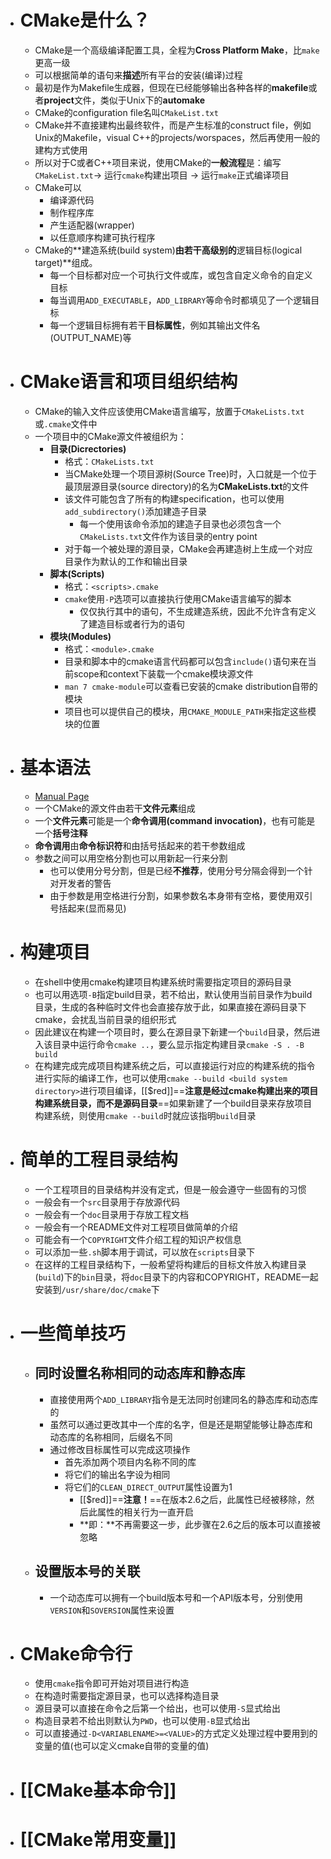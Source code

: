 - # CMake是什么？
	- CMake是一个高级编译配置工具，全程为**Cross Platform Make**，比``make``更高一级
	- 可以根据简单的语句来**描述**所有平台的安装(编译)过程
	- 最初是作为Makefile生成器，但现在已经能够输出各种各样的**makefile**或者**project**文件，类似于Unix下的**automake**
	- CMake的configuration file名叫``CMakeList.txt``
	- CMake并不直接建构出最终软件，而是产生标准的construct file，例如Unix的Makefile，visual C++的projects/worspaces，然后再使用一般的建构方式使用
	- 所以对于C或者C++项目来说，使用CMake的**一般流程**是：编写``CMakeList.txt``-> 运行``cmake``构建出项目 -> 运行``make``正式编译项目
	- CMake可以
		- 编译源代码
		- 制作程序库
		- 产生适配器(wrapper)
		- 以任意顺序构建可执行程序
	- CMake的**建造系统(build system)**由若干高级别的**逻辑目标(logical target)**组成。
		- 每一个目标都对应一个可执行文件或库，或包含自定义命令的自定义目标
		- 每当调用``ADD_EXECUTABLE``，``ADD_LIBRARY``等命令时都填见了一个逻辑目标
		- 每一个逻辑目标拥有若干**目标属性**，例如其输出文件名(OUTPUT_NAME)等
- # CMake语言和项目组织结构
	- CMake的输入文件应该使用CMake语言编写，放置于``CMakeLists.txt``或``.cmake``文件中
	- 一个项目中的CMake源文件被组织为：
		- **目录(Dicrectories)**
			- 格式：``CMakeLists.txt``
			- 当CMake处理一个项目源树(Source Tree)时，入口就是一个位于最顶层源目录(source directory)的名为**CMakeLists.txt**的文件
			- 该文件可能包含了所有的构建specification，也可以使用``add_subdirectory()``添加建造子目录
				- 每一个使用该命令添加的建造子目录也必须包含一个``CMakeLists.txt``文件作为该目录的entry point
			- 对于每一个被处理的源目录，CMake会再建造树上生成一个对应目录作为默认的工作和输出目录
		- **脚本(Scripts)**
			- 格式：``<scripts>.cmake``
			- ``cmake``使用``-P``选项可以直接执行使用CMake语言编写的脚本
				- 仅仅执行其中的语句，不生成建造系统，因此不允许含有定义了建造目标或者行为的语句
		- **模块(Modules)**
			- 格式：``<module>.cmake``
			- 目录和脚本中的cmake语言代码都可以包含``include()``语句来在当前scope和context下装载一个cmake模块源文件
			- ``man 7 cmake-module``可以查看已安装的cmake distribution自带的模块
			- 项目也可以提供自己的模块，用``CMAKE_MODULE_PATH``来指定这些模块的位置
- # 基本语法
	- [Manual Page](https://cmake.org/cmake/help/latest/manual/cmake-language.7.html)
	- 一个CMake的源文件由若干**文件元素**组成
	- 一个**文件元素**可能是一个**命令调用(command invocation)**，也有可能是一个**括号注释**
	- **命令调用**由**命令标识符**和由括号括起来的若干参数组成
	- 参数之间可以用空格分割也可以用新起一行来分割
		- 也可以使用分号分割，但是已经**不推荐**，使用分号分隔会得到一个针对开发者的警告
		- 由于参数是用空格进行分割，如果参数名本身带有空格，要使用双引号括起来(显而易见)
- # 构建项目
	- 在shell中使用cmake构建项目构建系统时需要指定项目的源码目录
	- 也可以用选项``-B``指定build目录，若不给出，默认使用当前目录作为build目录，生成的各种临时文件也会直接存放于此，如果直接在源码目录下cmake，会扰乱当前目录的组织形式
	- 因此建议在构建一个项目时，要么在源目录下新建一个``build``目录，然后进入该目录中运行命令``cmake ..``，要么显示指定构建目录``cmake -S . -B build``
	- 在构建完成完成项目构建系统之后，可以直接运行对应的构建系统的指令进行实际的编译工作，也可以使用``cmake --build <build system directory>``进行项目编译，[[$red]]==**注意是经过cmake构建出来的项目构建系统目录，而不是源码目录**==如果新建了一个build目录来存放项目构建系统，则使用``cmake --build``时就应该指明``build``目录
- # 简单的工程目录结构
	- 一个工程项目的目录结构并没有定式，但是一般会遵守一些固有的习惯
	- 一般会有一个``src``目录用于存放源代码
	- 一般会有一个``doc``目录用于存放工程文档
	- 一般会有一个README文件对工程项目做简单的介绍
	- 可能会有一个``COPYRIGHT``文件介绍工程的知识产权信息
	- 可以添加一些``.sh``脚本用于调试，可以放在``scripts``目录下
	- 在这样的工程目录结构下，一般希望将构建后的目标文件放入构建目录(``build``)下的``bin``目录，将``doc``目录下的内容和COPYRIGHT，README一起安装到``/usr/share/doc/cmake``下
- # 一些简单技巧
	- ## 同时设置名称相同的动态库和静态库
		- 直接使用两个``ADD_LIBRARY``指令是无法同时创建同名的静态库和动态库的
		- 虽然可以通过更改其中一个库的名字，但是还是期望能够让静态库和动态库的名称相同，后缀名不同
		- 通过修改目标属性可以完成这项操作
			- 首先添加两个项目内名称不同的库
			- 将它们的输出名字设为相同
			- 将它们的``CLEAN_DIRECT_OUTPUT``属性设置为1
				- [[$red]]==**注意！**==在版本2.6之后，此属性已经被移除，然后此属性的相关行为一直开启
				- **即：**不再需要这一步，此步骤在2.6之后的版本可以直接被忽略
	- ## 设置版本号的关联
		- 一个动态库可以拥有一个build版本号和一个API版本号，分别使用``VERSION``和``SOVERSION``属性来设置
- # CMake命令行
	- 使用``cmake``指令即可开始对项目进行构造
	- 在构造时需要指定源目录，也可以选择构造目录
	- 源目录可以直接在命令之后第一个给出，也可以使用``-S``显式给出
	- 构造目录若不给出则默认为``PWD``，也可以使用``-B``显式给出
	- 可以直接通过``-D<VARIABLENAME>=<VALUE>``的方式定义处理过程中要用到的变量的值(也可以定义cmake自带的变量的值)
- # [[CMake基本命令]]
- # [[CMake常用变量]]